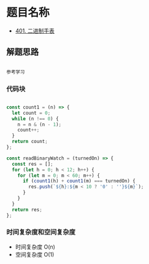 # 题目名称

- [401. 二进制手表](https://leetcode-cn.com/problems/binary-watch/)

## 解题思路

```javascript

参考学习

```

### 代码块

```javascript

const count1 = (n) => {
  let count = 0;
  while (n !== 0) {
    n = n & (n - 1);
    count++;
  }
  return count;
};

const readBinaryWatch = (turnedOn) => {
  const res = [];
  for (let h = 0; h < 12; h++) {
    for (let m = 0; m < 60; m++) {
      if (count1(h) + count1(m) === turnedOn) {
        res.push(`${h}:${m < 10 ? '0' : ''}${m}`);
      }
    }
  }
  return res;
};

```

### 时间复杂度和空间复杂度

- 时间复杂度 O(n)
- 空间复杂度 O(1)
